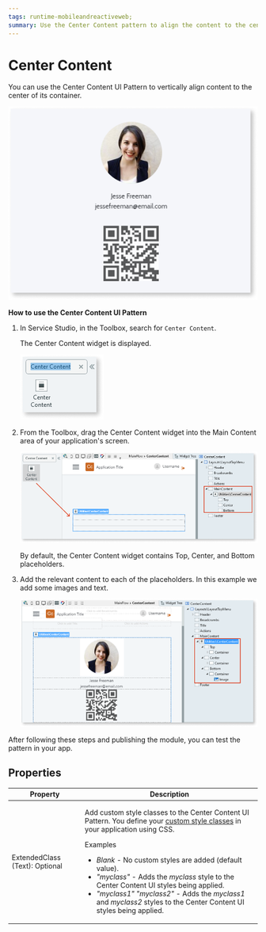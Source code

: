 ```yaml
---
tags: runtime-mobileandreactiveweb;  
summary: Use the Center Content pattern to align the content to the center of its container.
---
```


# Center Content

You can use the Center Content UI Pattern to vertically align content to the center of its container.

![](<images/centercontent-1.png>)

**How to use the Center Content UI Pattern**

1. In Service Studio, in the Toolbox, search for `Center Content`.

    The Center Content widget is displayed.

    ![](<images/centercontent-2-ss.png>)

1. From the Toolbox, drag the Center Content widget into the Main Content area of your application's screen.

    ![](<images/centercontent-3-ss.png>)

    By default, the Center Content widget contains Top, Center, and Bottom placeholders.

1. Add the relevant content to each of the placeholders. In this example we add some images and text.

    ![](<images/centercontent-4-ss.png>)

After following these steps and publishing the module, you can test the pattern in your app.

## Properties

| Property | Description |
|---|---|
| ExtendedClass (Text): Optional | <p>Add custom style classes to the Center Content UI Pattern. You define your [custom style classes](../../../look-feel/css.md) in your application using CSS.</p> <p>Examples <ul><li>_Blank_ - No custom styles are added (default value).</li><li>_"myclass"_ - Adds the _myclass_ style to the Center Content UI styles being applied.</li><li>_"myclass1" "myclass2"_ - Adds the _myclass1_ and _myclass2_ styles to the Center Content UI styles being applied.</li></ul></p> |
